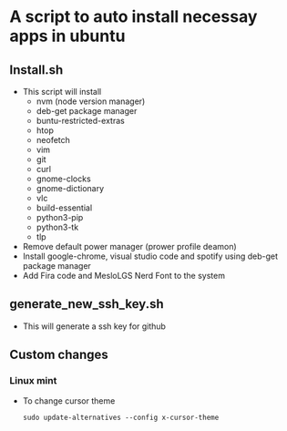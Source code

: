 # A script to auto install necessay apps in ubuntu

## Install.sh 
  - This script will install 
    - nvm (node version manager) 
    - deb-get package manager  
    - buntu-restricted-extras
    - htop
    - neofetch
    - vim
    - git
    - curl
    - gnome-clocks
    - gnome-dictionary 
    - vlc
    - build-essential
    - python3-pip
    - python3-tk
    - tlp
  - Remove default power manager (prower profile deamon)
  - Install google-chrome, visual studio code and spotify using deb-get package manager
  - Add Fira code and MesloLGS Nerd Font to the system

## generate_new_ssh_key.sh
  - This will generate a ssh key for github
  
## Custom changes
  
### Linux mint
  - To change cursor theme
    ```
    sudo update-alternatives --config x-cursor-theme
    ```
